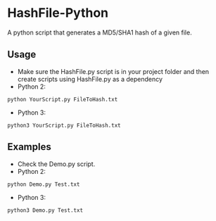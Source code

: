 # HashFile-Python
A python script that generates a MD5/SHA1 hash of a given file.

## Usage
- Make sure the HashFile.py script is in your project folder and then create scripts using HashFile.py as a dependency
- Python 2:
```
python YourScript.py FileToHash.txt
```
- Python 3:
```
python3 YourScript.py FileToHash.txt
```

## Examples
- Check the Demo.py script.
- Python 2:
```
python Demo.py Test.txt
```
- Python 3:
```
python3 Demo.py Test.txt
```
